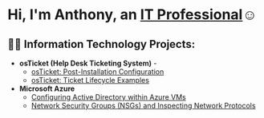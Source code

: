 <h1>Hi, I'm Anthony, an <a href="https://linkedin.com/in/Anthony">IT Professional</a>☺</h1>

<h2>👨‍💻 Information Technology Projects:</h2>

- <b>osTicket (Help Desk Ticketing System)</b> - 
  - [osTicket: Post-Installation Configuration](https://github.com/AMaio95/post-install-config)
  - [osTicket: Ticket Lifecycle Examples](https://github.com/AMaio95/ticket-lifecycle)
- <b>Microsoft Azure</b>
  - [Configuring Active Directory within Azure VMs](https://github.com/AMaio95/configure-ad)
  - [Network Security Groups (NSGs) and Inspecting Network Protocols](https://github.com/AMaio95/azure-network-protocols)

